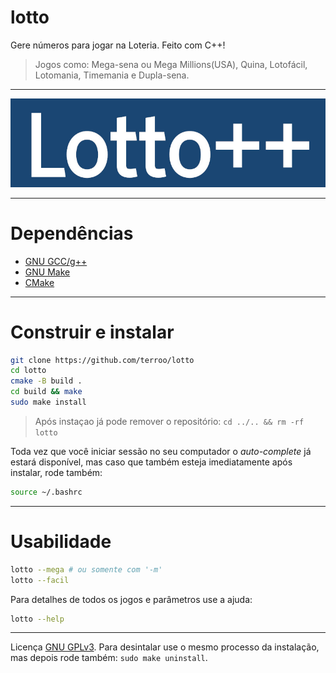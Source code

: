 # lotto
Gere números para jogar na Loteria. Feito com C++!
> Jogos como: Mega-sena ou Mega Millions(USA), Quina, Lotofácil, Lotomania, Timemania e Dupla-sena.

---

![Lotto++](./lotto.jpg) 

---

# Dependências
+ [GNU GCC/g++](https://gcc.gnu.org/)
+ [GNU Make](https://www.gnu.org/software/make/)
+ [CMake](https://github.com/Kitware/CMake)

---

# Construir e instalar
```bash
git clone https://github.com/terroo/lotto
cd lotto
cmake -B build .
cd build && make
sudo make install
```
> Após instaçao já pode remover o repositório: `cd ../.. && rm -rf lotto`

Toda vez que você iniciar sessão no seu computador o *auto-complete* já estará disponível, mas caso que também esteja imediatamente após instalar, rode também:
```bash
source ~/.bashrc
```

---

# Usabilidade
```bash
lotto --mega # ou somente com '-m'
lotto --facil
```

Para detalhes de todos os jogos e parâmetros use a ajuda:
```bash
lotto --help
```

---

Licença [GNU GPLv3](./LICENSE). Para desintalar use o mesmo processo da instalação, mas depois rode também: `sudo make uninstall`.
